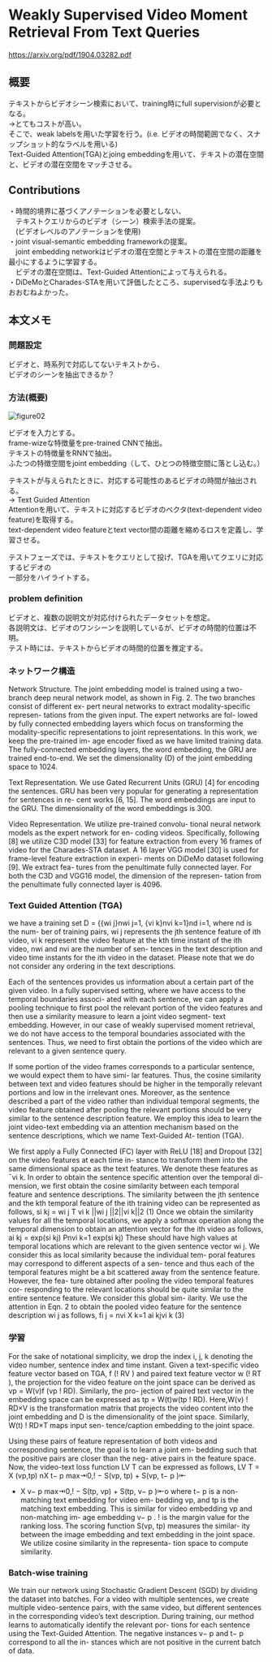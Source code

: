 # Weakly Supervised Video Moment Retrieval From Text Queries
https://arxiv.org/pdf/1904.03282.pdf

## 概要
テキストからビデオシーン検索において、training時にfull supervisionが必要となる。  
→とてもコストが高い。  
そこで、weak labelsを用いた学習を行う。(i.e. ビデオの時間範囲でなく、スナップショット的なラベルを用いる)  
Text-Guided Attention(TGA)とjoing embeddingを用いて、テキストの潜在空間と、ビデオの潜在空間をマッチさせる。  
  
## Contributions
・時間的境界に基づくアノテーションを必要としない、  
　テキストクエリからのビデオ（シーン）検索手法の提案。  
　(ビデオレベルのアノテーションを使用)  
・joint visual-semantic embedding frameworkの提案。  
　joint embedding networkはビデオの潜在空間とテキストの潜在空間の距離を最小にするように学習する。  
　ビデオの潜在空間は、Text-Guided Attentionによって与えられる。  
・DiDeMoとCharades-STAを用いて評価したところ、supervisedな手法よりもおおむねよかった。
  
## 本文メモ
### 問題設定
ビデオと、時系列で対応してないテキストから、  
ビデオのシーンを抽出できるか？  
  
### 方法(概要)
![figure02](https://user-images.githubusercontent.com/30098187/62625559-6c827a00-b960-11e9-9e7b-8a86806ea082.jpg)
  
ビデオを入力とする。  
frame-wizeな特徴量をpre-trained CNNで抽出。  
テキストの特徴量をRNNで抽出。  
ふたつの特徴空間をjoint embedding（して、ひとつの特徴空間に落とし込む。）  
  
テキストが与えられたときに、対応する可能性のあるビデオの時間が抽出される。  
→ Text Guided Attention  
Attentionを用いて、テキストに対応するビデオのベクタ(text-dependent video feature)を取得する。  
text-dependent video featureとtext vector間の距離を縮めるロスを定義し、学習させる。  
  
テストフェーズでは、テキストをクエリとして投げ、TGAを用いてクエリに対応するビデオの  
一部分をハイライトする。
  
### problem definition
ビデオと、複数の説明文が対応付けられたデータセットを想定。  
各説明文は、ビデオのワンシーンを説明しているが、ビデオの時間的位置は不明。  
テスト時には、テキストからビデオの時間的位置を推定する。
  
### ネットワーク構造

Network Structure. The joint embedding model is
trained using a two-branch deep neural network model, as
shown in Fig. 2. The two branches consist of different ex-
pert neural networks to extract modality-specific represen-
tations from the given input. The expert networks are fol-
lowed by fully connected embedding layers which focus on
transforming the modality-specific representations to joint
representations. In this work, we keep the pre-trained im-
age encoder fixed as we have limited training data. The
fully-connected embedding layers, the word embedding, the
GRU are trained end-to-end. We set the dimensionality (D)
of the joint embedding space to 1024.

Text Representation. We use Gated Recurrent Units
(GRU) [4] for encoding the sentences. GRU has been very
popular for generating a representation for sentences in re-
cent works [6, 15]. The word embeddings are input to the
GRU. The dimensionality of the word embeddings is 300.

Video Representation. We utilize pre-trained convolu-
tional neural network models as the expert network for en-
coding videos. Specifically, following [8] we utilize C3D
model [33] for feature extraction from every 16 frames of
video for the Charades-STA dataset. A 16 layer VGG model
[30] is used for frame-level feature extraction in experi-
ments on DiDeMo dataset following [9]. We extract fea-
tures from the penultimate fully connected layer. For both
the C3D and VGG16 model, the dimension of the represen-
tation from the penultimate fully connected layer is 4096.

### Text Guided Attention (TGA)
we have a training
set D = {{wi
j}nwi
j=1, {vi
k}nvi
k=1}nd
i=1, where nd is the num-
ber of training pairs, wi
j represents the jth sentence feature
of ith video, vi
k represent the video feature at the kth time
instant of the ith video, nwi and nvi are the number of sen-
tences in the text description and video time instants for the
ith video in the dataset. Please note that we do not consider
any ordering in the text descriptions.

Each of the sentences provides us information about a
certain part of the given video. In a fully supervised setting,
where we have access to the temporal boundaries associ-
ated with each sentence, we can apply a pooling technique
to first pool the relevant portion of the video features and
then use a similarity measure to learn a joint video segment-
text embedding. However, in our case of weakly supervised
moment retrieval, we do not have access to the temporal
boundaries associated with the sentences. Thus, we need to
first obtain the portions of the video which are relevant to a
given sentence query.

If some portion of the video frames corresponds to a
particular sentence, we would expect them to have simi-
lar features. Thus, the cosine similarity between text and
video features should be higher in the temporally relevant
portions and low in the irrelevant ones. Moreover, as the
sentence described a part of the video rather than individual
temporal segments, the video feature obtained after pooling
the relevant portions should be very similar to the sentence
description feature. We employ this idea to learn the joint
video-text embedding via an attention mechanism based on
the sentence descriptions, which we name Text-Guided At-
tention (TGA).

We first apply a Fully Connected (FC) layer with ReLU
[18] and Dropout [32] on the video features at each time in-
stance to transform them into the same dimensional space as
the text features. We denote these features as ¯vi
k. In order to
obtain the sentence specific attention over the temporal di-
mension, we first obtain the cosine similarity between each
temporal feature and sentence descriptions. The similarity
between the jth sentence and the kth temporal feature of
the ith training video can be represented as follows,
si
kj =
wi
j
T
vi
k
||wi
j ||2||vi
k||2
(1)
Once we obtain the similarity values for all the temporal
locations, we apply a softmax operation along the temporal
dimension to obtain an attention vector for the ith video as
follows,
ai
kj =
exp(si
kj)
Pnvi
k=1 exp(si
kj)
These should have high values at temporal locations
which are relevant to the given sentence vector wi
j. We
consider this as local similarity because the individual tem-
poral features may correspond to different aspects of a sen-
tence and thus each of the temporal features might be a bit
scattered away from the sentence feature. However, the fea-
ture obtained after pooling the video temporal features cor-
responding to the relevant locations should be quite similar
to the entire sentence feature. We consider this global sim-
ilarity. We use the attention in Eqn. 2 to obtain the pooled
video feature for the sentence description wi
j as follows,
fi
j =
nvi
X
k=1
ai
kjvi
k (3)

### 学習
For the sake of notational simplicity, we drop the index
i, j, k denoting the video number, sentence index and time
instant. Given a text-specific video feature vector based on
TGA, f (! RV ) and paired text feature vector w (! RT ),
the projection for the video feature on the joint space can
be derived as vp = W(v)f (vp ! RD). Similarly, the pro-
jection of paired text vector in the embedding space can be
expressed as tp = W(t)w(tp ! RD). Here,W(v) ! RD×V
is the transformation matrix that projects the video content
into the joint embedding and D is the dimensionality of
the joint space. Similarly, W(t) ! RD×T maps input sen-
tence/caption embedding to the joint space.

Using these pairs of feature representation of both videos
and corresponding sentence, the goal is to learn a joint em-
bedding such that the positive pairs are closer than the neg-
ative pairs in the feature space. Now, the video-text loss
function LV T can be expressed as follows,
LV T = X
(vp,tp)
nX
t−
p
max⇥0,! − S(vp, tp) + S(vp, t−
p )⇤
+ X
v−
p
max⇥0,! − S(tp, vp) + S(tp, v−
p )⇤o
where t−
p is a non-matching text embedding for video em-
bedding vp, and tp is the matching text embedding. This
is similar for video embedding vp and non-matching im-
age embedding v−
p . ! is the margin value for the ranking
loss. The scoring function S(vp, tp) measures the similar-
ity between the image embedding and text embedding in the
joint space. We utilize cosine similarity in the representa-
tion space to compute similarity.

### Batch-wise training
We train our network using Stochastic Gradient Descent
(SGD) by dividing the dataset into batches. For a video
with multiple sentences, we create multiple video-sentence
pairs, with the same video, but different sentences in the
corresponding video’s text description. During training, our
method learns to automatically identify the relevant por-
tions for each sentence using the Text-Guided Attention.
The negative instances v−
p and t−
p correspond to all the in-
stances which are not positive in the current batch of data.


